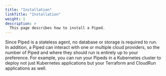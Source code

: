 ```yaml
---
title: "Installation"
linkTitle: "Installation"
weight: 1
description: >
  This page describes how to install a Piped.
---
```


Since Piped is a stateless agent, no database or storage is required to run. In addition, a Piped can interact with one or multiple cloud providers, so the number of Piped and where they should run is entirely up to your preference. For example, you can run your Pipeds in a Kubernetes cluster to deploy not just Kubernetes applications but your Terraform and CloudRun applications as well.
